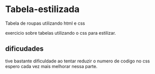 # Tabela-estilizada
Tabela de roupas utilizando html e css

exercicio sobre tabelas utilizando o css para estilizar.<br>

## dificudades

tive bastante dificuldade ao tentar reduzir o numero de codigo no css<br>
espero cada vez mais melhorar nessa parte.
